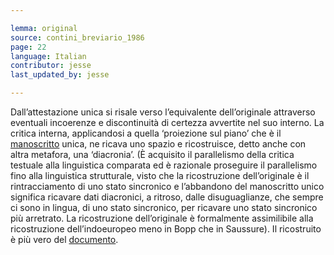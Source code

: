 ```yaml
---

lemma: original
source: contini_breviario_1986
page: 22
language: Italian
contributor: jesse
last_updated_by: jesse

---
```

Dall’attestazione unica si risale verso l’equivalente dell’originale attraverso eventuali incoerenze e discontinuità di certezza avvertite nel suo interno. La critica interna, applicandosi a quella ‘proiezione sul piano’ che è il [manoscritto](manuscript.html) unica, ne ricava uno spazio e ricostruisce, detto anche con altra metafora, una ‘diacronia’. (È acquisito il parallelismo della critica testuale alla linguistica comparata ed è razionale proseguire il parallelismo fino alla linguistica strutturale, visto che la ricostruzione dell’originale è il rintracciamento di uno stato sincronico e l’abbandono del manoscritto unico significa ricavare dati diacronici, a ritroso, dalle disuguaglianze, che sempre ci sono in lingua, di uno stato sincronico, per ricavare uno stato sincronico più arretrato. La ricostruzione dell’originale è formalmente assimilibile alla ricostruzione dell’indoeuropeo meno in Bopp che in Saussure). Il ricostruito è più vero del [documento](document.html).
